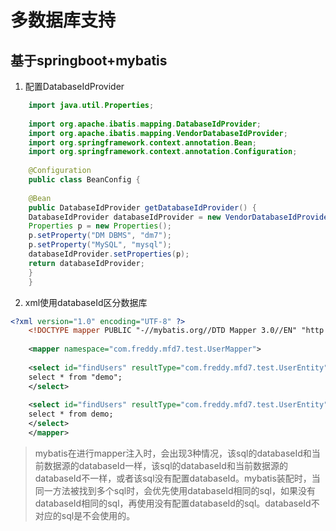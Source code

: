 # 多数据库支持
## 基于springboot+mybatis
1. 配置DatabaseIdProvider
```java
    import java.util.Properties;
     
    import org.apache.ibatis.mapping.DatabaseIdProvider;
    import org.apache.ibatis.mapping.VendorDatabaseIdProvider;
    import org.springframework.context.annotation.Bean;
    import org.springframework.context.annotation.Configuration;
     
    @Configuration
    public class BeanConfig {
     
    @Bean
    public DatabaseIdProvider getDatabaseIdProvider() {
    DatabaseIdProvider databaseIdProvider = new VendorDatabaseIdProvider();
    Properties p = new Properties();
    p.setProperty("DM DBMS", "dm7");
    p.setProperty("MySQL", "mysql");
    databaseIdProvider.setProperties(p);
    return databaseIdProvider;
    }
    }
```

2. xml使用databaseId区分数据库
```xml
<?xml version="1.0" encoding="UTF-8" ?>
    <!DOCTYPE mapper PUBLIC "-//mybatis.org//DTD Mapper 3.0//EN" "http://mybatis.org/dtd/mybatis-3-mapper.dtd">
     
    <mapper namespace="com.freddy.mfd7.test.UserMapper">
     
    <select id="findUsers" resultType="com.freddy.mfd7.test.UserEntity" databaseId="dm7">
    select * from "demo";
    </select>
     
    <select id="findUsers" resultType="com.freddy.mfd7.test.UserEntity" databaseId="mysql">
    select * from demo;
    </select>
    </mapper>
```
>mybatis在进行mapper注入时，会出现3种情况，该sql的databaseId和当前数据源的databaseId一样，该sql的databaseId和当前数据源的databaseId不一样，或者该sql没有配置databaseId。mybatis装配时，当同一方法被找到多个sql时，会优先使用databaseId相同的sql，如果没有databaseId相同的sql，再使用没有配置databaseId的sql。databaseId不对应的sql是不会使用的。